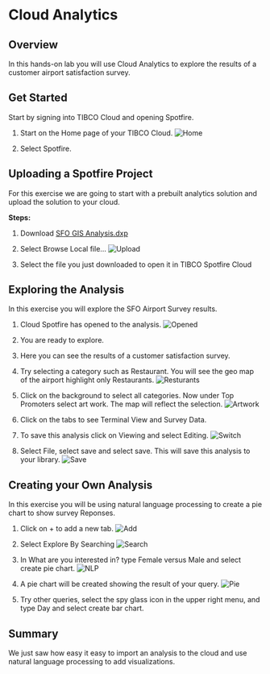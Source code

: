 # Cloud Analytics

## Overview

In this hands-on lab you will use Cloud Analytics to explore the results of a customer airport satisfaction survey. 

## Get Started

Start by signing into TIBCO Cloud and opening Spotfire.  

1)	Start on the Home page of your TIBCO Cloud.
![Home](images/Analytics1.png "Home")

2)	Select Spotfire.

## Uploading a Spotfire Project

For this exercise we are going to start with a prebuilt analytics solution and upload the solution to your cloud.

**Steps:**

1)	Download [SFO GIS Analysis.dxp](https://github.com/TIBCOUK/Keys2Cloud/raw/master/project/analytics/SFO%20GIS%20Analysis.dxp)

1)	Select Browse Local file… 
![Upload](images/Analytics2.png "Upload")

3) Select the file you just downloaded to open it in TIBCO Spotfire Cloud

## Exploring the Analysis

In this exercise you will explore the SFO Airport Survey results.

1)	Cloud Spotfire has opened to the analysis.
![Opened](images/Analytics3.png "Opened")

2)	You are ready to explore.
3)	Here you can see the results of a customer satisfaction survey.
4)	Try selecting a category such as Restaurant.  You will see the geo map of the airport highlight only Restaurants.
![Resturants](images/Analytics4.png "Resturants")

5)	Click on the background to select all categories.  Now under Top Promoters select art work.  The map will reflect the selection.
![Artwork](images/Analytics5.png "Artwork")

6)	Click on the tabs to see Terminal View and Survey Data.
7)	To save this analysis click on Viewing and select Editing.
![Switch](images/Analytics6.png "Switch")

8)	Select File, select save and select save.  This will save this analysis to your library.
![Save](images/Analytics7.png "Save")

## Creating your Own Analysis

In this exercise you will be using natural language processing to create a pie chart to show survey Reponses.

1)	Click on + to add a new tab.
![Add](images/Analytics8.png "Add")

2)	Select Explore By Searching
![Search](images/Analytics9.png "Search")

3)	In What are you interested in? type Female versus Male and select create pie chart.
![NLP](images/Analytics10.png "NLP")

4)	A pie chart will be created showing the result of your query.
![Pie](images/Analytics11.png "Pie")

5)	Try other queries, select the spy glass icon in the upper right menu, and type Day and select create bar chart.

## Summary

We just saw how easy it easy to import an analysis to the cloud and use natural language processing to add visualizations. 

